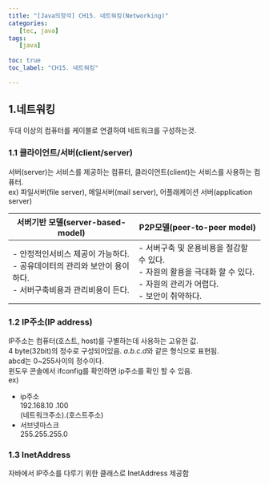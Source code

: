 ```yaml
---
title: "[Java의정석] CH15. 네트워킹(Networking)"
categories:
   [tec, java]
tags:
   [java]
   
toc: true
toc_label: "CH15. 네트워킹"

---
```


## 1.네트워킹  

두대 이상의 컴퓨터를 케이블로 연결하여 네트워크를 구성하는것.  

### 1.1 클라이언트/서버(client/server)  
서버(server)는 서비스를 제공하는 컴퓨터, 클라이언트(client)는 서비스를 사용하는 컴퓨터.  
ex) 파일서버(file server), 메일서버(mail server), 어플래케이션 서버(application server)

| 서버기반 모델(server-based-model) | P2P모델(peer-to-peer model) |
|---|---|
| - 안정적인서비스 제공이 가능하다.<br>- 공유데이터의 관리와 보안이 용이하다.<br>- 서버구축비용과 관리비용이 든다. | - 서버구축 및 운용비용을 절감할 수 있다. <br> - 자원의 활용을 극대화 할 수 있다. <br>- 자원의 관리가 어렵다. <br>- 보안이 취약하다. |  

### 1.2 IP주소(IP address)

IP주소는 컴퓨터(호스트, host)를 구별하는데 사용하는 고유한 값.  
4 byte(32bit)의 정수로 구성되어있음. *a.b.c.d*와 같은 형식으로 표현됨.   
abcd는 0~255사이의 정수이다.  
윈도우 콘솔에서 ifconfig를 확인하면 ip주소를 확인 할 수 있음.  
ex)  
- ip주소  
192.168.10 .100  
(네트워크주소).(호스트주소)  
- 서브넷마스크  
255.255.255.0  

### 1.3 InetAddress
자바에서 IP주소를 다루기 위한 클래스로 InetAddress 제공함